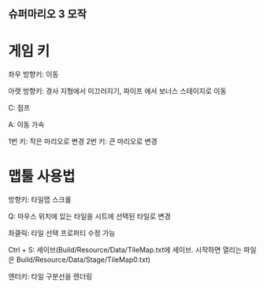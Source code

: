 ## 슈퍼마리오 3 모작

# 게임 키

좌우 방향키: 이동

아랫 방향키: 경사 지형에서 미끄러지기, 파이프 에서 보너스 스테이지로 이동

C: 점프

A: 이동 가속

1번 키: 작은 마리오로 변경
2번 키: 큰 마리오로 변경



# 맵툴 사용법

방향키: 타일맵 스크롤

Q: 마우스 위치에 있는 타일을 시트에 선택된 타일로 변경

좌클릭: 타일 선택 프로퍼티 수정 가능

Ctrl + S: 세이브(Build/Resource/Data/TileMap.txt에 세이브. 시작하면 열리는 파일은 Build/Resource/Data/Stage/TileMap0.txt)

엔터키: 타일 구분선을 렌더링
